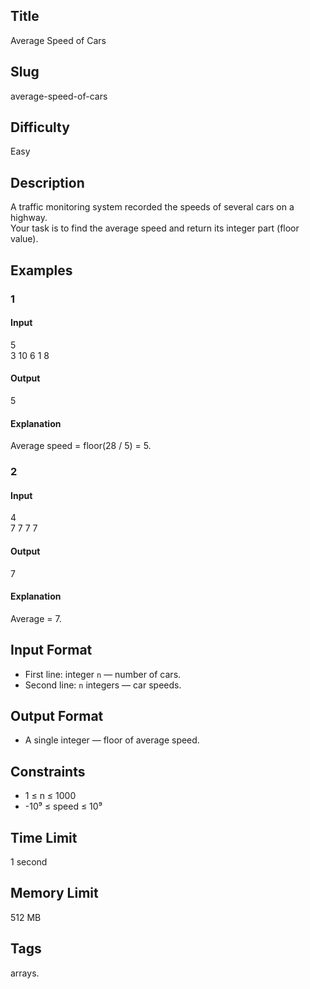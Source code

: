 ## Title

Average Speed of Cars

## Slug

average-speed-of-cars

## Difficulty

Easy

## Description

A traffic monitoring system recorded the speeds of several cars on a highway.  
Your task is to find the average speed and return its integer part (floor value).

## Examples

### 1

#### Input

5  
3 10 6 1 8

#### Output
5

#### Explanation

Average speed = floor(28 / 5) = 5.

### 2

#### Input

4  
7 7 7 7

#### Output
7

#### Explanation

Average = 7.

## Input Format  

- First line: integer `n` — number of cars.  
- Second line: `n` integers — car speeds.  

## Output Format  

- A single integer — floor of average speed.  

## Constraints  

- 1 ≤ n ≤ 1000  
- -10⁹ ≤ speed ≤ 10⁹  

## Time Limit

1 second

## Memory Limit

512 MB

## Tags

arrays.
